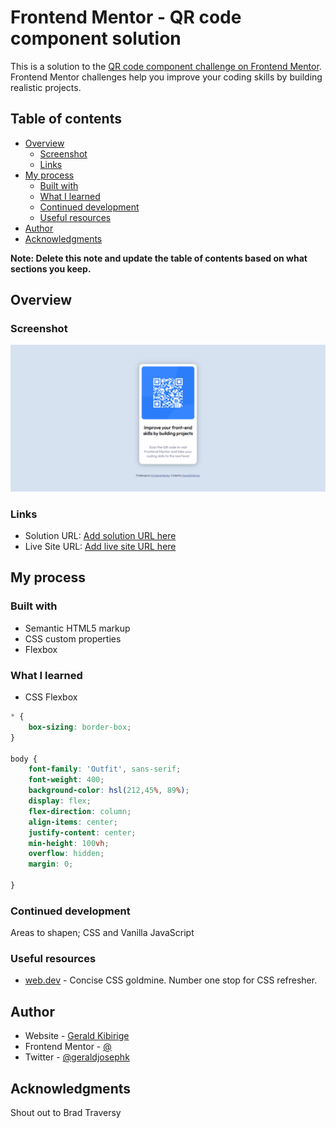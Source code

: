 # Frontend Mentor - QR code component solution

This is a solution to the [QR code component challenge on Frontend Mentor](https://www.frontendmentor.io/challenges/qr-code-component-iux_sIO_H). Frontend Mentor challenges help you improve your coding skills by building realistic projects. 

## Table of contents

- [Overview](#overview)
  - [Screenshot](#screenshot)
  - [Links](#links)
- [My process](#my-process)
  - [Built with](#built-with)
  - [What I learned](#what-i-learned)
  - [Continued development](#continued-development)
  - [Useful resources](#useful-resources)
- [Author](#author)
- [Acknowledgments](#acknowledgments)

**Note: Delete this note and update the table of contents based on what sections you keep.**

## Overview

### Screenshot

![](./screenshot.png)

### Links

- Solution URL: [Add solution URL here](https://www.frontendmentor.io/solutions/responsive-qr-code-component-with-css-flexbox-A4QsbVwJnX)
- Live Site URL: [Add live site URL here](https://geraldjosephk.github.io/QR-code-component/)

## My process

### Built with

- Semantic HTML5 markup
- CSS custom properties
- Flexbox

### What I learned

- CSS Flexbox

```css
* {
    box-sizing: border-box;
}

body {
    font-family: 'Outfit', sans-serif;
    font-weight: 400;
    background-color: hsl(212,45%, 89%);
    display: flex;
    flex-direction: column;
    align-items: center;
    justify-content: center;
    min-height: 100vh;
    overflow: hidden;
    margin: 0;
    
}

```

### Continued development

Areas to shapen; CSS and Vanilla JavaScript

### Useful resources

- [web.dev](https://web.dev/learn/css/flexbox/) - Concise CSS goldmine.  Number one stop for CSS refresher.

## Author

- Website - [Gerald Kibirige](https://g.dev/geraldjosephk)
- Frontend Mentor - [@](https://www.frontendmentor.io/profile/geraldjosephk)
- Twitter - [@geraldjosephk](https://www.twitter.com/geraldjosephk)

## Acknowledgments

Shout out to Brad Traversy
